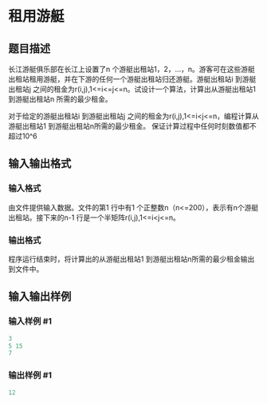 # 租用游艇

## 题目描述

长江游艇俱乐部在长江上设置了n 个游艇出租站1，2，…，n。游客可在这些游艇出租站租用游艇，并在下游的任何一个游艇出租站归还游艇。游艇出租站i 到游艇出租站j 之间的租金为r(i,j),1<=i<=j<=n。试设计一个算法，计算出从游艇出租站1 到游艇出租站n 所需的最少租金。

对于给定的游艇出租站i 到游艇出租站j 之间的租金为r(i,j),1<=i<j<=n，编程计算从游艇出租站1 到游艇出租站n所需的最少租金。 保证计算过程中任何时刻数值都不超过10^6 

## 输入输出格式

### 输入格式

由文件提供输入数据。文件的第1 行中有1 个正整数n（n<=200），表示有n个游艇出租站。接下来的n-1 行是一个半矩阵r(i,j),1<=i<j<=n。 

### 输出格式

程序运行结束时，将计算出的从游艇出租站1 到游艇出租站n所需的最少租金输出到文件中。

## 输入输出样例

### 输入样例 #1

```cpp
3
5 15
7


```
### 输出样例 #1

```cpp
12


```
